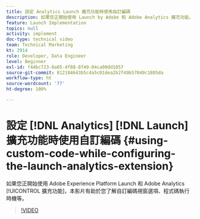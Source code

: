 ```yaml
---
title: 設定 Analytics Launch 擴充功能時使用自訂編碼
description: 如果您正開始使用 Launch by Adobe 和 Adobe Analytics 擴充功能，本影片有助於您了解自訂編碼視窗選項、程式碼執行時機等。
feature: Launch Implementation
topics: null
activity: implement
doc-type: technical video
team: Technical Marketing
kt: 2914
role: Developer, Data Engineer
level: Beginner
exl-id: f44bc723-0a05-4f88-8f49-04ca00dd1057
source-git-commit: 812184643b5c4a5c01dea2b2f49b57049c1805da
workflow-type: ht
source-wordcount: '77'
ht-degree: 100%

---
```


# 設定 [!DNL Analytics] [!DNL Launch] 擴充功能時使用自訂編碼 {#using-custom-code-while-configuring-the-launch-analytics-extension}

如果您正開始使用 Adobe Experience Platform Launch 和 Adobe Analytics [!UICONTROL 擴充功能]，本影片有助於您了解自訂編碼視窗選項、程式碼執行時機等。

>[!VIDEO](https://video.tv.adobe.com/v/27272/?quality=12&learn=on)
